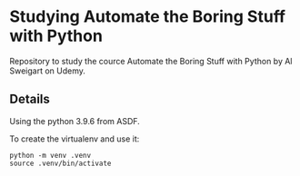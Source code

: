 # Studying Automate the Boring Stuff with Python 

Repository to study the cource Automate the Boring Stuff with Python by Al Sweigart on Udemy.

## Details

Using the python 3.9.6 from ASDF.

To create the virtualenv and use it:

```
python -m venv .venv
source .venv/bin/activate
```

